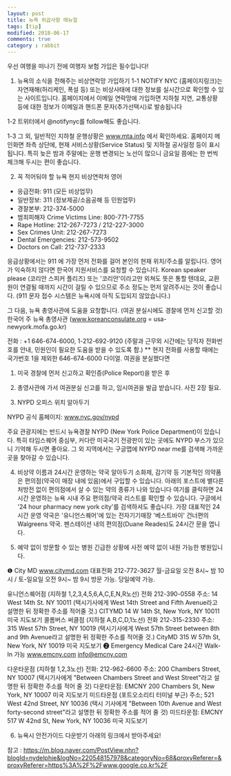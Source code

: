 ```yaml
---
layout: post
title: 뉴욕 위급사항 매뉴얼
tags: [tip]
modified: 2018-06-17
comments: true
category : rabbit
---
```


우선 여행을 떠나기 전에 여행자 보험 가입은 필수입니다!



1. 뉴욕의 소식을 전해주는 비상연락망 가입하기
1-1
NOTIFY NYC (홈페이지링크)는 자연재해(허리케인, 폭설 등) 또는 비상사태에 대한 정보를 실시간으로 확인할 수 있는 사이트입니다. 홈페이지에서 이메일 연락망에 가입하면 지하철 지연, 교통상황 등에 대한 정보가 이메일과 핸드폰 문자(추가선택시)로 발송됩니다

1-2 트위터에서 @notifynyc를 follow해도 좋습니다. 

1-3 그 외, 일반적인 지하철 운행상황은 www.mta.info 에서 확인하세요. 홈페이지 메인화면 좌측 상단에, 현재 서비스상황(Service Status) 및 지하철 공사일정 등이 표시됩니다. 특히 늦은 밤과 주말에는 운행 변경되는 노선이 많으니 금요일 쯤에는 한 번씩 체크해 두시는 편이 좋습니다. 



2. 꼭 적어둬야 할 뉴욕 현지 비상연락처
영어
- 응급전화: 911 (모든 비상업무)
- 일반정보: 311  (정보제공/소음공해 등 민원업무)
- 경찰본부: 212-374-5000
- 범죄피해자 Crime Victims Line: 800-771-7755
- Rape Hotline: 212-267-7273 / 212-227-3000
- Sex Crimes Unit: 212-267-7273
- Dental Emergencies: 212-573-9502
- Doctors on Call: 212-737-2333

응급상황에서는 911 에 가장 먼저 전화를 걸어 본인의 현재 위치/주소를 알립니다. 영어가 익숙하지 않다면 한국어 지원서비스를 요청할 수 있습니다. Korean speaker please (코리안 스피커 플리즈) 또는 '코리안'이라고만 외쳐도 뜻은 통할 텐데요, 교환원이 연결될 때까지 시간이 걸릴 수 있으므로 주소 정도는 먼저 알려주시는 것이 좋습니다. (911 문자 접수 시스템은 뉴욕시에 아직 도입되지 않았습니다.) 

그 다음, 뉴욕 총영사관에 도움을 요청합니다. (여권 분실시에도 경찰에 먼저 신고할 것)
한국어
주 뉴욕 총영사관 (www.koreanconsulate.org = usa-newyork.mofa.go.kr)


         
전화 : +1 646-674-6000, 1-212-692-9120 (주말과 근무외 시간에는 당직자 전화번호를 안내, 민원인이 필요한 도움을 받을 수 있도록 함.) ** 현지 전화를 사용할 때에는 국가번호 1을 제외한 646-674-6000 다이얼. 
여권을 분실했다면
1. 미국 경찰에 먼저 신고하고 확인증(Police Report)을 받은 후 
2. 총영사관에 가서 여권분실 신고를 하고, 임시여권을 발급 받습니다. 사진 2장 필요. 


3. NYPD 오피스 위치 알아두기

NYPD 공식 홈페이지: www.nyc.gov/nypd

주요 관광지에는 반드시 뉴욕경찰 NYPD (New York Police Department)이 있습니다. 특히 타임스퀘어 중심부, 커다란 미국국기 전광판이 있는 곳에도 NYPD 부스가 있으니 기억해 두시면 좋아요. 그 외 지역에서는 구글맵에 NYPD near me를 검색해 가까운 곳을 찾아갈 수 있습니다. 

4. 비상약 이름과 24시간 운영하는 약국 알아두기
소화제, 감기약 등 기본적인 의약품은 편의점(약국이 매장 내에 있음)에서 구입할 수 있습니다. 아래의 포스트에 별다른 처방전 없이 편의점에서 살 수 있는 약의 종류가 나와 있습니다
여기를 클릭하면 24시간 운영하는 뉴욕 시내 주요 편의점/약국 리스트를 확인할 수 있습니다. 구글에서 '24 hour pharmacy new york city'를 검색하셔도 좋습니다. 가장 대표적인 24시간 운영 약국은 '유니언스퀘어'에 있는 전자기기매장 '베스트바이' 건너편의 Walgreens 약국. 펜스테이션 내의 편의점(Duane Reades)도 24시간 문을 엽니다. 

5. 예약 없이 방문할 수 있는 병원
긴급한 상황에 사전 예약 없이 내원 가능한 병원입니다.

❶ City MD 
www.citymd.com 대표전화 212-772-3627 
월-금요일 오전 8시~ 밤 10시 / 토-일요일 오전 9시~ 밤 9시 방문 가능. 당일예약 가능.

유니언스퀘어점 (지하철 1,2,3,4,5,6,A,C,E,N,R노선)
전화 212-390-0558
주소: 14 West 14th St. NY 10011 (택시기사에게 West 14th Street and Fifth Avenue라고 설명한 뒤 정확한 주소를 적어줄 것.)
CITYMD
14 W 14th St, New York, NY 10011 미국
지도보기
콜롬버스 써클점 (지하철 A,B,C,D,1노선) 
전화 212-315-2330
주소: 315 West 57th Street, NY 10019 (택시기사에게 West 57th Street between 8th and 9th Avenue라고 설명한 뒤 정확한 주소를 적어줄 것.)
CityMD
315 W 57th St, New York, NY 10019 미국
지도보기
❷ Emergency Medical Care 
24시간 Walk-In 가능 
www.emcny.com info@emcny.com

다운타운점 (지하철 1,2,3노선)
전화: 212-962-6600
주소: 200 Chambers Street, NY 10007 (택시기사에게 "Between Chambers Street and West Street"라고 설명한 뒤 정확한 주소를 적어 줄 것)
다운타운점: EMCNY
200 Chambers St, New York, NY 10007 미국
지도보기
미드타운점 (포트오소리티 터미널 부근)
주소; 521 West 42nd Street, NY 10036 (택시 기사에게 "Between 10th Avenue and West forty-second street"라고 설명한 뒤 정확한 주소를 적어 줄 것)
미드타운점: EMCNY
517 W 42nd St, New York, NY 10036 미국
지도보기

6. 뉴욕시 안전가이드 다운받기
아래의 링크에서 받아주세요!




참고 : https://m.blog.naver.com/PostView.nhn?blogId=nydelphie&logNo=220548157978&categoryNo=68&proxyReferer=&proxyReferer=https%3A%2F%2Fwww.google.co.kr%2F
